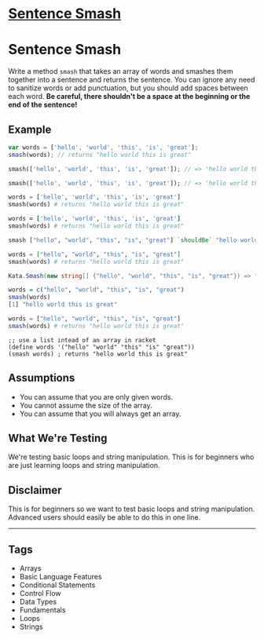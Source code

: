 # [Sentence Smash](https://www.codewars.com/kata/53dc23c68a0c93699800041d)

# Sentence Smash

Write a method `smash` that takes an array of words and smashes them together into a sentence and returns the sentence. You can ignore any need to sanitize words or add punctuation, but you should add spaces between each word. **Be careful, there shouldn't be a space at the beginning or the end of the sentence!**

## Example

```javascript
var words = ['hello', 'world', 'this', 'is', 'great'];
smash(words); // returns "hello world this is great"
```

```php
smash(['hello', 'world', 'this', 'is', 'great']); // => 'hello world this is great'
```

```dart
smash(['hello', 'world', 'this', 'is', 'great']); // => 'hello world this is great'
```

```python
words = ['hello', 'world', 'this', 'is', 'great']
smash(words) # returns "hello world this is great"
```

```ruby
words = ['hello', 'world', 'this', 'is', 'great']
smash(words) # returns "hello world this is great"
```

```haskell
smash ["hello", "world", "this", "is", "great"] `shouldBe` "hello world this is great"
```

```elixir
words = ["hello", "world", "this", "is", "great"]
smash(words) # returns "hello world this is great"
```

```csharp
Kata.Smash(new string[] {"hello", "world", "this", "is", "great"}) => "hello world this is great";
```

```r
words = c("hello", "world", "this", "is", "great")
smash(words)
[1] "hello world this is great"
```

```julia
words = ["hello", "world", "this", "is", "great"]
smash(words) # returns "hello world this is great"
```

```racket
;; use a list intead of an array in racket
(define words '("hello" "world" "this" "is" "great"))
(smash words) ; returns "hello world this is great"
```

## Assumptions

- You can assume that you are only given words.
- You cannot assume the size of the array.
- You can assume that you will always get an array.

## What We're Testing

We're testing basic loops and string manipulation. This is for beginners who are just learning loops and string manipulation.

## Disclaimer

This is for beginners so we want to test basic loops and string manipulation. Advanced users should easily be able to do this in one line.

---

## Tags

- Arrays
- Basic Language Features
- Conditional Statements
- Control Flow
- Data Types
- Fundamentals
- Loops
- Strings
